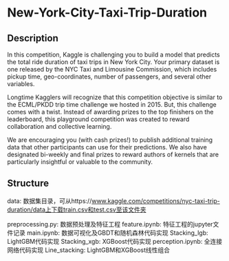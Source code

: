 # New-York-City-Taxi-Trip-Duration

## Description

In this competition, Kaggle is challenging you to build a model that predicts the total ride duration of taxi trips in New York City. Your primary dataset is one released by the NYC Taxi and Limousine Commission, which includes pickup time, geo-coordinates, number of passengers, and several other variables.

Longtime Kagglers will recognize that this competition objective is similar to the ECML/PKDD trip time challenge we hosted in 2015. But, this challenge comes with a twist. Instead of awarding prizes to the top finishers on the leaderboard, this playground competition was created to reward collaboration and collective learning.

We are encouraging you (with cash prizes!) to publish additional training data that other participants can use for their predictions. We also have designated bi-weekly and final prizes to reward authors of kernels that are particularly insightful or valuable to the community.

## Structure

data: 数据集目录，可从https://www.kaggle.com/competitions/nyc-taxi-trip-duration/data上下载train.csv和test.csv至该文件夹

preprocessing.py: 数据预处理及特征工程
feature.ipynb: 特征工程的jupyter文件记录
main.ipynb: 数据可视化及GBDT和随机森林代码实现
Stacking_lgb: LightGBM代码实现
Stacking_xgb: XGBoost代码实现
perception.ipynb: 全连接网络代码实现
Line_stacking: LightGBM和XGBoost线性组合

